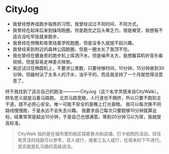 # CityJog

- 我曾经想养成跑步锻炼的习惯，我曾经试过不同时间、不同方式。
- 我曾经在起床后来到操场跑圈，但是跑完之后头晕乏力，很是难受，我想我不适合没吃早饭就来跑步。
- 我曾经在傍晚和夜里绕着学校跑圈，但是没多久就提不起兴趣。
- 我曾经来到附近的森林公园跑圈，但是一圈太长了我顶不住。
- 我也曾经在健身房的跑步机上挥洒汗水，但是噪声太大，我想戴耳机听音乐看视频，但是容易走神差点摔倒。
- 我还试过在椭圆机上，不要求公里数，只要待够时间，10分钟，15分钟直到30分钟。但器材沾了太多人的汗水，油乎乎的。而且我坚持了一个月就觉得没意思了。

终于我找到了适合自己的跑法————CityJog（这个名字灵感来自CityWalk）。
顾名思义就是沿着马路跑。
北京马路宽敞，人行道也不拥挤，所以只要不跑到主干道，就不必担心安全。唯一可能不安全的是晚上灯光昏暗。
我可以每次换不同路线慢慢跑，于是永远不会失去兴趣。
我要求自己每次只要跑够10分钟就算达标，结果常常是超出10分钟，于是自己也很满意。等到20分钟习以为常，我就提高标准。

> CityWalk 指的是在城市里的街区探索景点和店铺、打卡拍照的活动。往往有灵活的线路可以参考，双人成行，或者三五人成行，在周末的下午进行。其实就是轧马路的高级说法。
